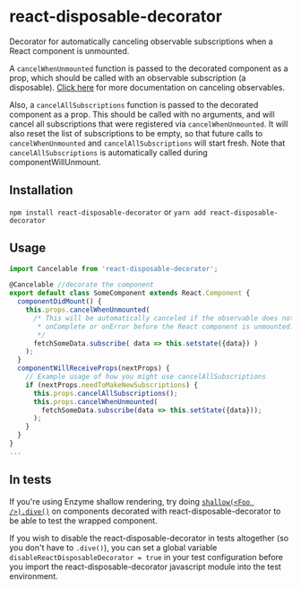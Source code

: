 # react-disposable-decorator
Decorator for automatically canceling observable subscriptions when a React
component is unmounted.

A `cancelWhenUnmounted` function is passed to the decorated component as a prop,
which should be called with an observable subscription (a disposable). [Click here](https://github.com/Reactive-Extensions/RxJS/issues/817#issuecomment-122729155)
for more documentation on canceling observables.

Also, a `cancelAllSubscriptions` function is passed to the decorated component as a prop. This should be called with
no arguments, and will cancel all subscriptions that were registered via `cancelWhenUnmounted`. It will also reset the list of
subscriptions to be empty, so that future calls to `cancelWhenUnmounted` and `cancelAllSubscriptions` will start fresh.
Note that `cancelAllSubscriptions` is automatically called during componentWillUnmount.

## Installation
`npm install react-disposable-decorator`
or
`yarn add react-disposable-decorator`

## Usage
```js
import Cancelable from 'react-disposable-decorator';

@Cancelable //decorate the component
export default class SomeComponent extends React.Component {
  componentDidMount() {
    this.props.cancelWhenUnmounted(
      /* This will be automatically canceled if the observable does not
	   * onComplete or onError before the React component is unmounted.
	   */
      fetchSomeData.subscribe( data => this.setstate({data}) )
    );
  }
  componentWillReceiveProps(nextProps) {
    // Example usage of how you might use cancelAllSubscriptions
    if (nextProps.needToMakeNewSubscriptions) {
      this.props.cancelAllSubscriptions();
      this.props.cancelWhenUnmounted(
        fetchSomeData.subscribe(data => this.setState({data}));
      );
    }
  }
}
...
```

## In tests

If you're using Enzyme shallow rendering, try doing [`shallow(<Foo />).dive()`](http://airbnb.io/enzyme/docs/api/ShallowWrapper/dive.html) on
components decorated with react-disposable-decorator to be able to test the wrapped component.

If you wish to disable the react-disposable-decorator in tests altogether (so you don't have to `.dive()`), you can
set a global variable `disableReactDisposableDecorator = true` in your test configuration before you import the
react-disposable-decorator javascript module into the test environment.
